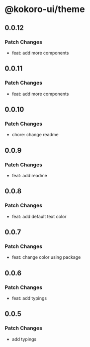 # @kokoro-ui/theme

## 0.0.12

### Patch Changes

- feat: add more components

## 0.0.11

### Patch Changes

- feat: add more components

## 0.0.10

### Patch Changes

- chore: change readme

## 0.0.9

### Patch Changes

- feat: add readme

## 0.0.8

### Patch Changes

- feat: add default text color

## 0.0.7

### Patch Changes

- feat: change color using package

## 0.0.6

### Patch Changes

- feat: add typings

## 0.0.5

### Patch Changes

- add typings
